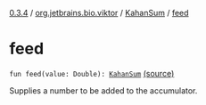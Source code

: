 [0.3.4](../../index.md) / [org.jetbrains.bio.viktor](../index.md) / [KahanSum](index.md) / [feed](.)

# feed

`fun feed(value: Double): `[`KahanSum`](index.md) [(source)](https://github.com/JetBrains-Research/viktor/blob/0.3.4/src/main/kotlin/org/jetbrains/bio/viktor/MoreMath.kt#L33)

Supplies a number to be added to the accumulator.

